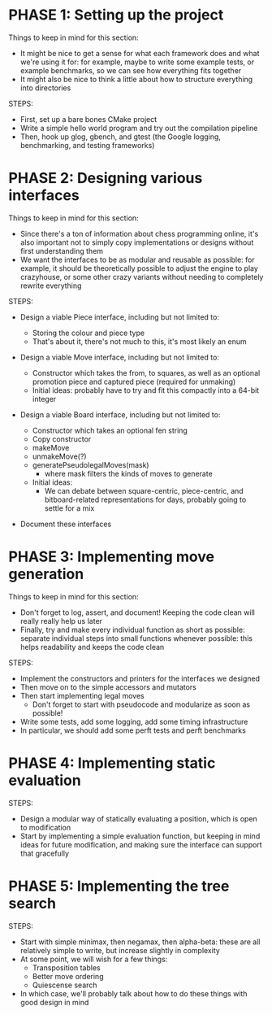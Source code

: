 PHASE 1: Setting up the project
================================================================================
Things to keep in mind for this section:
- It might be nice to get a sense for what each framework does and what we're
    using it for: for example, maybe to write some example tests, or example
    benchmarks, so we can see how everything fits together
- It might also be nice to think a little about how to structure everything
    into directories

STEPS:
* First, set up a bare bones CMake project
* Write a simple hello world program and try out the compilation pipeline
* Then, hook up glog, gbench, and gtest (the Google logging, benchmarking,
    and testing frameworks)

PHASE 2: Designing various interfaces
================================================================================
Things to keep in mind for this section:
- Since there's a ton of information about chess programming online, it's also
    important not to simply copy implementations or designs without first
    understanding them
- We want the interfaces to be as modular and reusable as possible: for example,
    it should be theoretically possible to adjust the engine to play crazyhouse,
    or some other crazy variants without needing to completely rewrite
    everything

STEPS:
- Design a viable Piece interface, including but not limited to:
  - Storing the colour and piece type
  - That's about it, there's not much to this, it's most likely an enum

- Design a viable Move interface, including but not limited to:
  - Constructor which takes the from, to squares, as well as an optional
      promotion piece and captured piece (required for unmaking)
  - Initial ideas: probably have to try and fit this compactly into a 64-bit
      integer

- Design a viable Board interface, including but not limited to:
  - Constructor which takes an optional fen string
  - Copy constructor
  - makeMove
  - unmakeMove(?)
  - generatePseudolegalMoves(mask)
    - where mask filters the kinds of moves to generate
  - Initial ideas:
    - We can debate between square-centric, piece-centric, and bitboard-related
        representations for days, probably going to settle for a mix

- Document these interfaces

PHASE 3: Implementing move generation
================================================================================
Things to keep in mind for this section:
- Don't forget to log, assert, and document! Keeping the code clean will really
    really help us later
- Finally, try and make every individual function as short as possible: separate
    individual steps into small functions whenever possible: this helps
    readability and keeps the code clean

STEPS:
- Implement the constructors and printers for the interfaces we designed
- Then move on to the simple accessors and mutators
- Then start implementing legal moves
  - Don't forget to start with pseudocode and modularize as soon as possible!
- Write some tests, add some logging, add some timing infrastructure
- In particular, we should add some perft tests and perft benchmarks

PHASE 4: Implementing static evaluation
================================================================================
STEPS:
- Design a modular way of statically evaluating a position, which is open to
    modification
- Start by implementing a simple evaluation function, but keeping in mind ideas
    for future modification, and making sure the interface can support that
    gracefully

PHASE 5: Implementing the tree search
================================================================================
STEPS:
- Start with simple minimax, then negamax, then alpha-beta: these are all
    relatively simple to write, but increase slightly in complexity
- At some point, we will wish for a few things:
  - Transposition tables
  - Better move ordering
  - Quiescense search
- In which case, we'll probably talk about how to do these things with good
    design in mind
